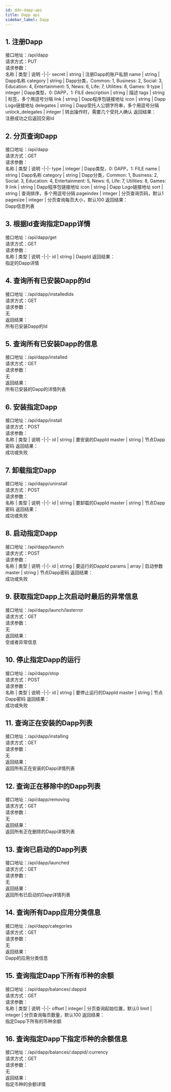```yaml
---
id: ddn-dapp-api
title: Dapp api
sidebar_label: Dapp
---
```



## 1. 注册Dapp
接口地址：/api/dapp<br/>
请求方式：PUT<br/>
请求参数：<br/>
名称 | 类型 | 说明
-|-|-
secret | string | 注册Dapp的账户私钥
name | string | Dapp名称
category | string | Dapp分类，Common: 1,  Business: 2, Social: 3,  Education: 4,  Entertainment: 5, News: 6,  Life: 7,  Utilities: 8,  Games: 9
type | integer | Dapp类型，0: DAPP，1: FILE
description | string | 描述
tags | string | 标签，多个用逗号分隔
link | string | Dapp程序包链接地址
icon | string | Dapp Logo链接地址
delegates | string | Dapp受托人公钥字符串，多个用逗号分隔
unlock_delegates | integer | 转出操作时，需要几个受托人确认
返回结果：<br/>
注册成功之后返回交易Id

## 2. 分页查询Dapp
接口地址：/api/dapp<br/>
请求方式：GET<br/>
请求参数：<br/>
名称 | 类型 | 说明
-|-|-
type | integer | Dapp类型，0: DAPP，1: FILE
name | string | Dapp名称
category | string | Dapp分类，Common: 1,  Business: 2, Social: 3,  Education: 4,  Entertainment: 5, News: 6,  Life: 7,  Utilities: 8,  Games: 9
link | string | Dapp程序包链接地址
icon | string | Dapp Logo链接地址
sort | string | 查询排序，多个用逗号分隔
pageindex | integer | 分页查询页码，默认1
pagesize | integer | 分页查询每页大小，默认100
返回结果：<br/>
Dapp信息列表<br/>

## 3. 根据Id查询指定Dapp详情
接口地址：/api/dapp/get<br/>
请求方式：GET<br/>
请求参数：<br/>
名称 | 类型 | 说明
-|-|-
id | string | DappId
返回结果：<br/>
指定的Dapp详情<br/>

## 4. 查询所有已安装Dapp的Id
接口地址：/api/dapp/installedIds<br/>
请求方式：GET<br/>
请求参数：<br/>
无<br/>
返回结果：<br/>
所有已安装Dapp的Id<br/>

## 5. 查询所有已安装Dapp的信息
接口地址：/api/dapp/installed<br/>
请求方式：GET<br/>
请求参数：<br/>
无<br/>
返回结果：<br/>
所有已安装的Dapp的详情列表<br/>

## 6. 安装指定Dapp
接口地址：/api/dapp/install<br/>
请求方式：POST<br/>
请求参数：<br/>
名称 | 类型 | 说明
-|-|-
id | string | 要安装的DappId
master | string | 节点Dapp密码
返回结果：<br/>
成功或失败<br/>

## 7. 卸载指定Dapp
接口地址：/api/dapp/uninstall<br/>
请求方式：POST<br/>
请求参数：<br/>
名称 | 类型 | 说明
-|-|-
id | string | 要卸载的DappId
master | string | 节点Dapp密码
返回结果：<br/>
成功或失败<br/>

## 8. 启动指定Dapp
接口地址：/api/dapp/launch<br/>
请求方式：POST<br/>
请求参数：<br/>
名称 | 类型 | 说明
-|-|-
id | string | 要运行的DappId
params | array | 启动参数
master | string | 节点Dapp密码
返回结果：<br/>
成功或失败<br/>

## 9. 获取指定Dapp上次启动时最后的异常信息
接口地址：/api/dapp/launch/lasterror<br/>
请求方式：GET<br/>
请求参数：<br/>
无<br/>
返回结果：<br/>
空或者异常信息<br/>

## 10. 停止指定Dapp的运行
接口地址：/api/dapp/stop<br/>
请求方式：POST<br/>
请求参数：<br/>
名称 | 类型 | 说明
-|-|-
id | string | 要停止运行的DappId
master | string | 节点Dapp密码
返回结果：<br/>
成功或失败<br/>

## 11. 查询正在安装的Dapp列表
接口地址：/api/dapp/installing<br/>
请求方式：GET<br/>
请求参数：<br/>
无<br/>
返回结果：<br/>
返回所有正在安装的Dapp详情列表<br/>

## 12. 查询正在移除中的Dapp列表
接口地址：/api/dapp/removing<br/>
请求方式：GET<br/>
请求参数：<br/>
无<br/>
返回结果：<br/>
返回所有正在删除的Dapp详情列表<br/>

## 13. 查询已启动的Dapp列表
接口地址：/api/dapp/launched<br/>
请求方式：GET<br/>
请求参数：<br/>
无<br/>
返回结果：<br/>
返回所有已启动的Dapp详情列表<br/>

## 14. 查询所有Dapp应用分类信息
接口地址：/api/dapp/categories<br/>
请求方式：GET<br/>
请求参数：<br/>
无<br/>
返回结果：<br/>
Dapp的应用分类信息<br/>

## 15. 查询指定Dapp下所有币种的余额
接口地址：/api/dapp/balances/:dappid<br/>
请求方式：GET<br/>
请求参数：<br/>
名称 | 类型 | 说明
-|-|-
offset | integer | 分页查询起始位置，默认0
limit | integer | 分页查询每页数量，默认100
返回结果：<br/>
指定Dapp下所有的币种余额<br/>

## 16. 查询指定Dapp下指定币种的余额信息
接口地址：/api/dapp/balances/:dappid/:currency<br/>
请求方式：GET<br/>
请求参数：<br/>
无<br/>
返回结果：<br/>
指定币种的余额详情<br/>